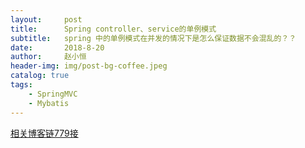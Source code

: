 ```yaml
---
layout:     post
title:      Spring controller、service的单例模式
subtitle:   spring 中的单例模式在并发的情况下是怎么保证数据不会混乱的？？
date:       2018-8-20
author:     赵小恒
header-img: img/post-bg-coffee.jpeg
catalog: true
tags:
    - SpringMVC
    - Mybatis
---
```


[相关博客链779接](https://blog.csdn.net/zhangweijie_cn/article/details/70212630)




 




















